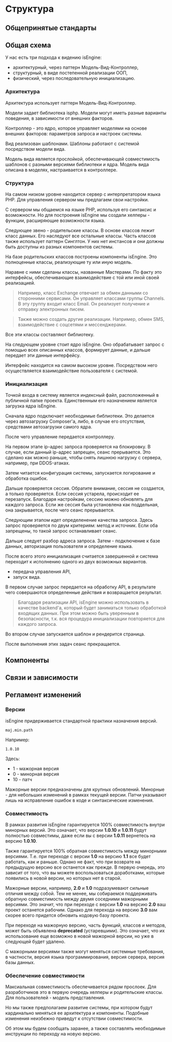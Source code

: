 # Структура

## Общепринятые стандарты

## Общая схема

У нас есть три подхода к видению isEngine:

- архитектурный, через паттерн Модель-Вид-Контроллер,
- структурный, в виде постепенной реализации ООП,
- физический, через последовательную инициализацию.

### Архитектура

Архитектура использует паттерн Модель-Вид-Контроллер.

Модели задает библиотека isphp. Модели могут иметь разные варианты поведения, в зависимости от внешних факторов.

Контроллер - это ядро, которое управляет моделями на основе внешних факторов: параметров запроса и настроек системы.

Вид реализован шаблонами. Шаблоны работают с системой посредством модели вида.

Модель вида является прослойкой, обеспечивающей совместимость шаблонов с разными версиями библиотеки и ядра. Модель вида описана в моделях, настраивается в контроллере.

### Структура

На самом низком уровне находится сервер с интерпретатором языка PHP. Для управления сервером мы предлагаем свои настройки.

С сервером мы общаемся на языке PHP, используя его синтаксис и возможности. Но для построения isEngine мы создали хелперы - функции, расширяющие возможности языка.

Следующее звено - родительские классы. В основе классов лежит класс данных. Его наследуют все остальные классы. Часть классов также использует паттерн Синглтон. У них нет инстансов и они должны быть доступны из разных компонентов системы.

На базе родительских классов построены компоненты isEngine. Это полноценные классы, реализующие ту или иную модель.

Наравне с ними сделаны классы, названные Мастерами. По факту это интерфейсы, обеспечивающие взаимодействие с той или иной своей реализацией.

> Например, класс Exchange отвечает за обмен данными со сторонними сервисами. Он управляет классами группы Channels. В эту группу входит класс Email. Он реализует получение и отправку электронных писем.

> Также можно создать другие реализации. Например, обмен SMS, взаимодействие с соцсетями и мессенджерами.

Все эти классы составляют библиотеку.

На следующем уровне стоит ядро isEngine. Оно обрабатывает запрос с помощью всех описанных классов, формирует данные, и дальше передает эти данные интерфейсу.

Интерфейс находится на самом высоком уровне. Посредством него осуществляется взаимодействие пользователя с системой.

### Инициализация

Точкой входа в систему является индексный файл, расположенный в публичной папке проекта. Единственным его назначением является загрузка ядра isEngine.

Сначала ядро подключает необходимые библиотеки. Это делается через автозагрузку Composer'а, либо, в случае его отсутствия, средствами автозагрузки самого ядра.

После чего управление передается контроллеру.

На первом этапе ip-адрес запроса проверяется на блокировку. В случае, если данный ip-адрес запрещен, сеанс прерывается. Это сделано как можно раньше, чтобы снять лишнюю нагрузку с сервера, например, при DDOS-атаках.

Затем читается конфигурация системы, запускается логирование и обработка ошибок.

Дальше проверяется сессия. Обратите внимание, сессия не создается, а только проверяется. Если сессия устарела, происходит ее перезапуск. Благодаря настройкам, сессию можно обновлять для каждого запроса. Если же сессия была установлена как поддельная, она закрывается, после чего сеанс прерывается.

Следующим этапом идет определенение качества запроса. Здесь запрос проверяется по двум критериям: метод и источник. Если оба запрещены, то такой запрос останавливает сеанс.

Дальше следует разбор адреса запроса. Затем - подключение к базе данных, авторизация пользователя и определение языка.

После всего этого инициализация считается завершенной и система переходит к исполнению одного из двух возможных вариантов.

- передача управления API,
- запуск вида.

В первом случае запрос передается на обработку API, в результате чего совершаются определенные действия и возвращается результат.

> Благодаря реализации API, isEngine можно использовать в качестве backend'а, который будет заниматься только обработкой входящих данных. При этом можно быть уверенным в безопасности, т.к. вся процедура инициализации повторяется для каждого запроса.

Во втором случае запускается шаблон и рендерится страница.

После выполнения этих задач сеанс прекращается.

## Компоненты

## Связи и зависимости

## Регламент изменений

### Версии

isEngine придерживается стандартной практики назначения версий.

	maj.min.path

Например:

	1.0.10

Здесь:

- 1 - мажорная версия
- 0 - минорная версия
- 10 - патч

Мажорные версии предназначены для крупных обновлений. Минорные - для небольших изменений в рамках текущей версии. Патчи указывают лишь на исправление ошибок в коде и синтаксические изменения.

### Совместимость

В рамках развития isEngine гарантируется 100% совместимость внутри минорных версий. Это означает, что версии **1.0.10** и **1.0.11** будут полностью совместимы, даже если вы с версии **1.0.11** вернетесь на версию **1.0.10**.

Также гарантируется 100% обратная совместимость между минорными версиями. Т.е. при переходе с версии **1.0** на версию **1.1** все будет работать, как и раньше. Однако не факт, что при возврате на предыдущую версию все останется как прежде. В первую очередь, это зависит от того, что вы можете воспользоваться доработками, которые появились в новой версии, но которых нет в старой.

Мажорные версии, например, **2.0** и **1.0** подразумевают сильные отличия между собой. Тем не менее, мы собираемся поддерживать обратную совместимость между двумя соседними мажорными версиями. Это значит, что при переходе с версии **1.0** на версию **2.0** ваш проект останется рабочим. Однако для перехода на версию **3.0** вам скорее всего придется обновить кодовую базу проекта.

При переходе на мажорную версию, часть функций, классов и методов, может быть объявлена **deprecated** (устаревшими). Это означает, что их использование еще возможно в новой мажорной версии, но уже в следующей будет удалено.

С мажорными версиями также могут меняться системные требования, в частности, версия языка программирования, версия сервера, версия базы данных.

### Обеспечение совместимости

Максиальная совместимость обеспечивается рядом прослоек. Для разработчиков это в первую очередь хелперы и родительские классы. Для пользователей - модель представления.

Но мы также предполагаем развитие системы, при котором будут кардинально меняться ее архитектура и компоненты. Подобные изменения неизбежно приведут к отсутствии совместимости.

Об этом мы будем сообщать заранее, а также составлять необходимые инструкции по переходу на новую версию.
